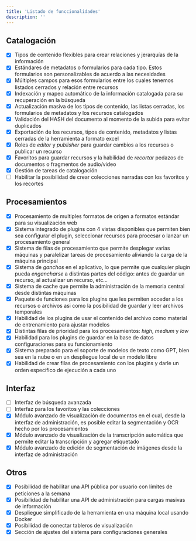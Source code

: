 ```yaml
---
title: 'Listado de funccionalidades'
description: ''
---
```


## Catalogación
- [x] Tipos de contenido flexibles para crear relaciones y jerarquías de la información
- [x] Estándares de metadatos o formularios para cada tipo. Estos formularios son personalizables de acuerdo a las necesidades
- [x] Múltiples campos para esos formularios entre los cuales tenemos listados cerrados y relación entre recursos
- [x] Indexación y mapeo automático de la información catalogada para su recuperación en la búsqueda
- [x] Actualización masiva de los tipos de contenido, las listas cerradas, los formularios de metadatos y los recursos catalogados
- [x] Validación del HASH del documento al momento de la subida para evitar duplicados
- [x] Exportación de los recursos, tipos de contenido, metadatos y listas cerradas de la herramienta a formato excel
- [x] Roles de _editor_ y _publisher_ para guardar cambios a los recursos o publicar un recurso
- [x] Favoritos para guardar recursos y la habilidad de _recortar_ pedazos de documentos o fragmentos de audio/video
- [X] Gestión de tareas de catalogación
- [ ] Habilitar la posibilidad de crear colecciones narradas con los favoritos y los recortes

## Procesamientos
- [x] Procesamiento de multiples formatos de origen a formatos estándar para su visualización web
- [x] Sistema integrado de plugins con 4 vistas disponibles que permiten bien sea configurar el plugin, seleccionar recursos para procesar o lanzar un procesamiento general
- [x] Sistema de filas de procesamiento que permite desplegar varias máquinas y paralelizar tareas de procesamiento aliviando la carga de la máquina principal
- [x] Sistema de _ganchos_ en el aplicativo, lo que permite que cualquier plugin pueda _engancharse_ a distintas partes del código: antes de guardar un recurso, al actualizar un recurso, etc...
- [x] Sistema de cache que permite la administración de la memoria central desde distintas máquinas
- [x] Paquete de funciones para los plugins que les permiten acceder a los recursos o archivos asi como la posibilidad de guardar y leer archivos temporales
- [x] Habilidad de los plugins de usar el contenido del archivo como material de entrenamiento para ajustar modelos
- [x] Distintas filas de prioridad para los procesamientos: _high_, _medium_ y _low_
- [x] Habilidad para los plugins de guardar en la base de datos configuraciones para su funcionamiento
- [x] Sistema preparado para el soporte de modelos de texto como GPT, bien sea en la nube o en un despliegue local de un modelo libre
- [x] Habilidad de crear filas de procesamiento con los plugins y darle un orden específico de ejecución a cada uno

## Interfaz
- [ ] Interfaz de búsqueda avanzada
- [ ] Interfaz para los favoritos y las colecciones
- [x] Módulo avanzado de visualización de documentos en el cual, desde la interfaz de administración, es posible editar la segmentación y OCR hecho por los procesamientos
- [x] Módulo avanzado de visualización de la transcripción automática que permite editar la transcripción y agregar etiquetado
- [x] Módulo avanzado de edición de segmentación de imágenes desde la interfaz de administración

## Otros
- [x] Posibilidad de habilitar una API pública por usuario con límites de peticiones a la semana
- [x] Posibilidad de habilitar una API de administración para cargas masivas de información
- [x] Despliegue simplificado de la herramienta en una máquina local usando Docker
- [x] Posibilidad de conectar tableros de visualización
- [x] Sección de ajustes del sistema para configuraciones generales